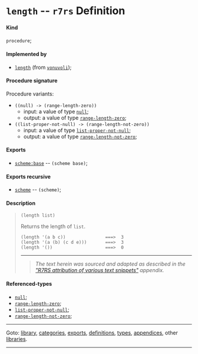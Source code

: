 

<a id='definition__r7rs__length'></a>

# `length` -- `r7rs` Definition


<a id='definition__r7rs__length__kind'></a>

#### Kind

`procedure`;


<a id='definition__r7rs__length__implemented-by'></a>

#### Implemented by

 * [`length`](../../vonuvoli/definitions/length.md#definition__vonuvoli__length) (from [`vonuvoli`](../../vonuvoli/_index.md#library__vonuvoli));


<a id='definition__r7rs__length__procedure-signature'></a>

#### Procedure signature

Procedure variants:
 * `((null) -> (range-length-zero))`
   * input: a value of type [`null`](../../r7rs/types/null.md#type__r7rs__null);
   * output: a value of type [`range-length-zero`](../../r7rs/types/range-length-zero.md#type__r7rs__range-length-zero);
 * `((list-proper-not-null) -> (range-length-not-zero))`
   * input: a value of type [`list-proper-not-null`](../../r7rs/types/list-proper-not-null.md#type__r7rs__list-proper-not-null);
   * output: a value of type [`range-length-not-zero`](../../r7rs/types/range-length-not-zero.md#type__r7rs__range-length-not-zero);


<a id='definition__r7rs__length__exports'></a>

#### Exports

 * [`scheme:base`](../../r7rs/exports/scheme_3a_base.md#export__r7rs__scheme_3a_base) -- `(scheme base)`;


<a id='definition__r7rs__length__exports-recursive'></a>

#### Exports recursive

 * [`scheme`](../../r7rs/exports/scheme.md#export__r7rs__scheme) -- `(scheme)`;


<a id='definition__r7rs__length__description'></a>

#### Description

> ````
> (length list)
> ````
> 
> 
> Returns the length of `list`.
> 
> ````
> (length '(a b c))               ===>  3
> (length '(a (b) (c d e)))       ===>  3
> (length '())                    ===>  0
> ````
> 
> 
> ----
> > *The text herein was sourced and adapted as described in the ["R7RS attribution of various text snippets"](../../r7rs/appendices/attribution.md#appendix__r7rs__attribution) appendix.*


<a id='definition__r7rs__length__referenced-types'></a>

#### Referenced-types

 * [`null`](../../r7rs/types/null.md#type__r7rs__null);
 * [`range-length-zero`](../../r7rs/types/range-length-zero.md#type__r7rs__range-length-zero);
 * [`list-proper-not-null`](../../r7rs/types/list-proper-not-null.md#type__r7rs__list-proper-not-null);
 * [`range-length-not-zero`](../../r7rs/types/range-length-not-zero.md#type__r7rs__range-length-not-zero);

----

Goto: [library](../../r7rs/_index.md#library__r7rs), [categories](../../r7rs/categories/_index.md#toc__r7rs__categories), [exports](../../r7rs/exports/_index.md#toc__r7rs__exports), [definitions](../../r7rs/definitions/_index.md#toc__r7rs__definitions), [types](../../r7rs/types/_index.md#toc__r7rs__types), [appendices](../../r7rs/appendices/_index.md#toc__r7rs__appendices), other [libraries](../../_libraries.md#toc__libraries).

----

